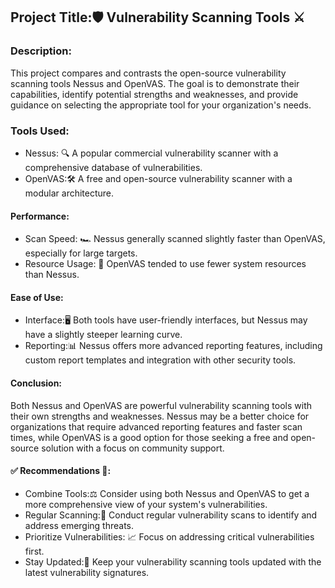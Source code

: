 ## Project Title:🛡️ Vulnerability Scanning Tools ⚔️
 
 
### Description:

This project compares and contrasts the open-source vulnerability scanning tools Nessus and OpenVAS. The goal is to demonstrate their capabilities, identify potential strengths and weaknesses, and provide guidance on selecting the appropriate tool for your organization's needs.

### Tools Used:

- Nessus: 🔍 A popular commercial vulnerability scanner with a comprehensive database of vulnerabilities.
- OpenVAS:🛠️ A free and open-source vulnerability scanner with a modular architecture.

#### Performance:

- Scan Speed: 🏎️ Nessus generally scanned slightly faster than OpenVAS, especially for large targets.
- Resource Usage: 🔋 OpenVAS tended to use fewer system resources than Nessus.
#### Ease of Use:

- Interface:🖥️ Both tools have user-friendly interfaces, but Nessus may have a slightly steeper learning curve.
- Reporting:📊 Nessus offers more advanced reporting features, including custom report templates and integration with other security tools.
#### Conclusion:

Both Nessus and OpenVAS are powerful vulnerability scanning tools with their own strengths and weaknesses. Nessus may be a better choice for organizations that require advanced reporting features and faster scan times, while OpenVAS is a good option for those seeking a free and open-source solution with a focus on community support.

#### ✅ Recommendations 📣:

- Combine Tools:⚖️ Consider using both Nessus and OpenVAS to get a more comprehensive view of your system's vulnerabilities.
- Regular Scanning:📆 Conduct regular vulnerability scans to identify and address emerging threats.
- Prioritize Vulnerabilities: 📈 Focus on addressing critical vulnerabilities first.
- Stay Updated:🔄 Keep your vulnerability scanning tools updated with the latest vulnerability signatures.

